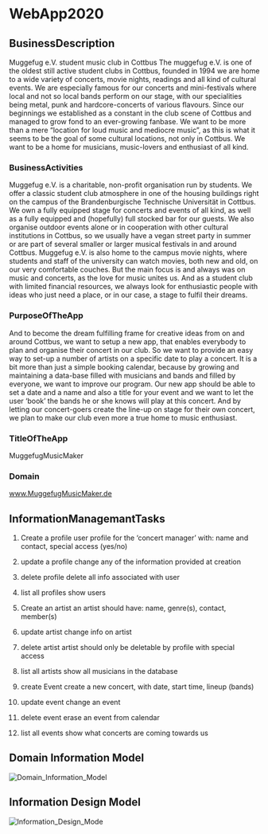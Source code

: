 # WebApp2020
## BusinessDescription
Muggefug e.V. student music club in Cottbus
The muggefug e.V. is one of the oldest still active student clubs in Cottbus, founded in 1994 we are home to a wide variety of concerts, movie nights, readings and all kind of cultural events.
We are especially famous for our concerts and mini-festivals where local and not so local bands perform on our stage, with our specialities being metal, punk and hardcore-concerts of various flavours. Since our beginnings we established as a constant in the club scene of Cottbus and managed to grow fond to an ever-growing fanbase. We want to be more than a mere “location for loud music and mediocre music”, as this is what it seems to be the goal of some cultural locations, not only in Cottbus. We want to be a home for musicians, music-lovers and enthusiast of all kind.

### BusinessActivities
Muggefug e.V. is a charitable, non-profit organisation run by students. We offer a classic student club atmosphere in one of the housing buildings right on the campus of the Brandenburgische Technische Universität in Cottbus. We own a fully equipped stage for concerts and events of all kind, as well as a fully equipped and (hopefully) full stocked bar for our guests. 
We also organise outdoor events alone or in cooperation with other cultural institutions in Cottbus, so we usually have a vegan street party in summer or are part of several smaller or larger musical festivals in and around Cottbus.
Muggefug e.V. is also home to the campus movie nights, where students and staff of the university can watch movies, both new and old, on our very comfortable couches.
But the main focus is and always was on music and concerts, as the love for music unites us. And as a student club with limited financial resources, we always look for enthusiastic people with ideas who just need a place, or in our case, a stage to fulfil their dreams.

### PurposeOfTheApp
And to become the dream fulfilling frame for creative ideas from on and around Cottbus, we want to setup a new app, that enables everybody to plan and organise their concert in our club. So we want to provide an easy way to set-up a number of artists on a specific date to play a concert. It is a bit more than just a simple booking calendar, because by growing and maintaining a data-base filled with musicians and bands and filled by everyone, we want to improve our program. 
Our new app should be able to set a date and a name and also a title for your event and we want to let the user ‘book’ the bands he or she knows will play at this concert.
And by letting our concert-goers create the line-up on stage for their own concert, we plan to make our club even more a true home to music enthusiast.

### TitleOfTheApp
MuggefugMusicMaker

### Domain
www.MuggefugMusicMaker.de

## InformationManagemantTasks

1. Create a profile
user profile for the ‘concert manager’ with: name and contact, special access (yes/no)

2. update a profile
change any of the information provided at creation

3. delete profile
delete all info associated with user

4. list all profiles
show users

5. Create an artist
an artist should have: name, genre(s), contact, member(s)

6. update artist
change info on artist

7. delete artist
artist should only be deletable by profile with special access

8. list all artists
show all musicians in the database

9. create Event
create a new concert, with date, start time, lineup (bands)

10. update event
change an event

11. delete event
erase an event from calendar

12. list all events
show what concerts are coming towards us

## Domain Information Model
![Domain_Information_Model](https://github.com/krausma-4/WebApp2020/blob/master/Information_Design_Model.png)

## Information Design Model
![Information_Design_Mode](https://github.com/krausma-4/WebApp2020/blob/master/Information_Design_Model.png)
